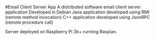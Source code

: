 #Email Client Server App
A distributed software email client server application
Developed in Debian 
Java application developed using RMI (remote method invocation)
C++ application developed using JsonRPC (remote procedure call)


Server deployed on Raspberry Pi 3b+ running Raspian.
